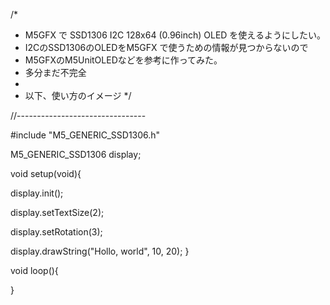 /*
 * M5GFX で SSD1306 I2C 128x64 (0.96inch) OLED を使えるようにしたい。
 * I2CのSSD1306のOLEDをM5GFX で使うための情報が見つからないので
 * M5GFXのM5UnitOLEDなどを参考に作ってみた。
 * 多分まだ不完全
 * 
 * 以下、使い方のイメージ
 */

//--------------------------------

#include "M5_GENERIC_SSD1306.h"

M5_GENERIC_SSD1306 display; 

void setup(void){

  display.init();
  
  display.setTextSize(2);
  
  display.setRotation(3);
  
  display.drawString("Hollo, world", 10, 20);
}

void loop(){

}
